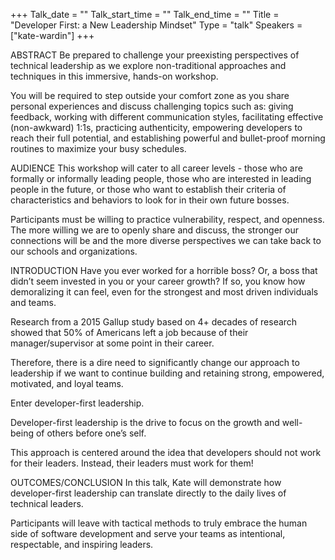 +++
Talk_date = ""
Talk_start_time = ""
Talk_end_time = ""
Title = "Developer First: a New Leadership Mindset"
Type = "talk"
Speakers = ["kate-wardin"]
+++

ABSTRACT Be prepared to challenge your preexisting perspectives of technical leadership as we explore non-traditional approaches and techniques in this immersive, hands-on workshop.

You will be required to step outside your comfort zone as you share personal experiences and discuss challenging topics such as: giving feedback, working with different communication styles, facilitating effective (non-awkward) 1:1s, practicing authenticity, empowering developers to reach their full potential, and establishing powerful and bullet-proof morning routines to maximize your busy schedules.

AUDIENCE This workshop will cater to all career levels - those who are formally or informally leading people, those who are interested in leading people in the future, or those who want to establish their criteria of characteristics and behaviors to look for in their own future bosses.

Participants must be willing to practice vulnerability, respect, and openness. The more willing we are to openly share and discuss, the stronger our connections will be and the more diverse perspectives we can take back to our schools and organizations.

INTRODUCTION Have you ever worked for a horrible boss? Or, a boss that didn’t seem invested in you or your career growth? If so, you know how demoralizing it can feel, even for the strongest and most driven individuals and teams.

Research from a 2015 Gallup study based on 4+ decades of research showed that 50% of Americans left a job because of their manager/supervisor at some point in their career.

Therefore, there is a dire need to significantly change our approach to leadership if we want to continue building and retaining strong, empowered, motivated, and loyal teams.

Enter developer-first leadership.

Developer-first leadership is the drive to focus on the growth and well-being of others before one’s self.

This approach is centered around the idea that developers should not work for their leaders. Instead, their leaders must work for them!

OUTCOMES/CONCLUSION In this talk, Kate will demonstrate how developer-first leadership can translate directly to the daily lives of technical leaders.

Participants will leave with tactical methods to truly embrace the human side of software development and serve your teams as intentional, respectable, and inspiring leaders.
